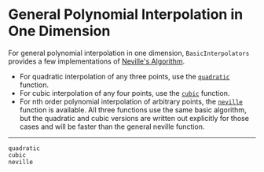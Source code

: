 # General Polynomial Interpolation in One Dimension

For general polynomial interpolation in one dimension, `BasicInterpolators` provides a few implementations of [Neville's Algorithm](https://en.wikipedia.org/wiki/Neville%27s_algorithm).
* For quadratic interpolation of any three points, use the [`quadratic`](@ref) function.
* For cubic interpolation of any four points, use the [`cubic`](@ref) function.
* For nth order polynomial interpolation of arbitrary points, the [`neville`](@ref) function is available.
All three functions use the same basic algorithm, but the quadratic and cubic versions are written out explicitly for those cases and will be faster than the general neville function.

--------------------------------------------------------------------------------

```@docs
quadratic
cubic
neville
```
